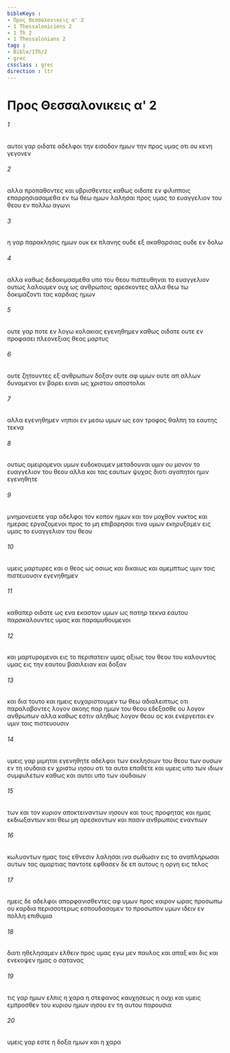 ```yaml
---
bibleKeys : 
- Προς Θεσσαλονικεις α' 2
- 1 Thessaloniciens 2
- 1 Th 2
- 1 Thessalonians 2
tags : 
- Bible/1Th/2
- grec
cssclass : grec
direction : ltr
---
```


# Προς Θεσσαλονικεις α' 2

###### 1
αυτοι γαρ οιδατε αδελφοι την εισοδον ημων την προς υμας οτι ου κενη γεγονεν
###### 2
αλλα προπαθοντες και υβρισθεντες καθως οιδατε εν φιλιπποις επαρρησιασαμεθα εν τω θεω ημων λαλησαι προς υμας το ευαγγελιον του θεου εν πολλω αγωνι
###### 3
η γαρ παρακλησις ημων ουκ εκ πλανης ουδε εξ ακαθαρσιας ουδε εν δολω
###### 4
αλλα καθως δεδοκιμασμεθα υπο του θεου πιστευθηναι το ευαγγελιον ουτως λαλουμεν ουχ ως ανθρωποις αρεσκοντες αλλα θεω τω δοκιμαζοντι τας καρδιας ημων
###### 5
ουτε γαρ ποτε εν λογω κολακιας εγενηθημεν καθως οιδατε ουτε εν προφασει πλεονεξιας θεος μαρτυς
###### 6
ουτε ζητουντες εξ ανθρωπων δοξαν ουτε αφ υμων ουτε απ αλλων δυναμενοι εν βαρει ειναι ως χριστου αποστολοι
###### 7
αλλα εγενηθημεν νηπιοι εν μεσω υμων ως εαν τροφος θαλπη τα εαυτης τεκνα
###### 8
ουτως ομειρομενοι υμων ευδοκουμεν μεταδουναι υμιν ου μονον το ευαγγελιον του θεου αλλα και τας εαυτων ψυχας διοτι αγαπητοι ημιν εγενηθητε
###### 9
μνημονευετε γαρ αδελφοι τον κοπον ημων και τον μοχθον νυκτος και ημερας εργαζομενοι προς το μη επιβαρησαι τινα υμων εκηρυξαμεν εις υμας το ευαγγελιον του θεου
###### 10
υμεις μαρτυρες και ο θεος ως οσιως και δικαιως και αμεμπτως υμιν τοις πιστευουσιν εγενηθημεν
###### 11
καθαπερ οιδατε ως ενα εκαστον υμων ως πατηρ τεκνα εαυτου παρακαλουντες υμας και παραμυθουμενοι
###### 12
και μαρτυρομενοι εις το περιπατειν υμας αξιως του θεου του καλουντος υμας εις την εαυτου βασιλειαν και δοξαν
###### 13
και δια τουτο και ημεις ευχαριστουμεν τω θεω αδιαλειπτως οτι παραλαβοντες λογον ακοης παρ ημων του θεου εδεξασθε ου λογον ανθρωπων αλλα καθως εστιν αληθως λογον θεου ος και ενεργειται εν υμιν τοις πιστευουσιν
###### 14
υμεις γαρ μιμηται εγενηθητε αδελφοι των εκκλησιων του θεου των ουσων εν τη ιουδαια εν χριστω ιησου οτι τα αυτα επαθετε και υμεις υπο των ιδιων συμφυλετων καθως και αυτοι υπο των ιουδαιων
###### 15
των και τον κυριον αποκτειναντων ιησουν και τους προφητας και ημας εκδιωξαντων και θεω μη αρεσκοντων και πασιν ανθρωποις εναντιων
###### 16
κωλυοντων ημας τοις εθνεσιν λαλησαι ινα σωθωσιν εις το αναπληρωσαι αυτων τας αμαρτιας παντοτε εφθασεν δε επ αυτους η οργη εις τελος
###### 17
ημεις δε αδελφοι απορφανισθεντες αφ υμων προς καιρον ωρας προσωπω ου καρδια περισσοτερως εσπουδασαμεν το προσωπον υμων ιδειν εν πολλη επιθυμια
###### 18
διοτι ηθελησαμεν ελθειν προς υμας εγω μεν παυλος και απαξ και δις και ενεκοψεν ημας ο σατανας
###### 19
τις γαρ ημων ελπις η χαρα η στεφανος καυχησεως η ουχι και υμεις εμπροσθεν του κυριου ημων ιησου εν τη αυτου παρουσια
###### 20
υμεις γαρ εστε η δοξα ημων και η χαρα
